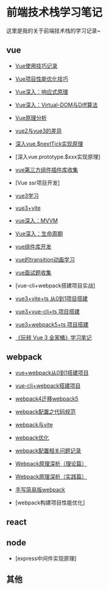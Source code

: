 # 前端技术栈学习笔记

这里是我的关于前端技术栈的学习记录~


## vue

- [Vue使用技巧记录](./vue/log.html)
- [Vue项目性能优化技巧](./vue/performance.html)
- [Vue深入：响应式原理](./vue/proxy.html)
- [Vue深入：Virtual-DOM与Diff算法](./vue/diff.html)

- [Vue原理分析](./vue/code.html)
- [vue2与vue3的差异](./vue/vue-update.html)
- [深入vue.$nextTick实现原理](./vue/next-tick.html)
- [深入vue.prototype.$xxx实现原理]
- [vue第三方组件插件库收集](./vue/plugins.html)
- [Vue ssr项目开发]
- [vue3学习](./vue/vue-next.html)
- [vue3+vite](./vue/vite.html)
- [vue深入：MVVM](./vue/mvvm.html)
- [Vue深入：生命周期](./vue/life-cycle.html)
- [vue组件库开发](./vue/comps.html)
- [vue的transition动画学习](./vue/transition.html)
- [vue面试题收集](./vue/interview.html)

- [vue-cli+webpack搭建项目实战]

- [vue3+vite+ts 从0到1项目搭建](./vue/vue3-vite-admin.html)
- [vue3+vue-cli+ts 项目搭建](./vue/vue3-cli-admin.html)
- [vue3+webpack5+ts 项目搭建](./vue/vue3-webpack5-admin.html)
- [《玩转 Vue 3 全家桶》学习笔记](./vue/jike/)


## webpack

- [vue+webpack从0到1搭建项目](./webpack/vue-use.html)
- [vue-cli+webpack搭建项目](./webpack/vue-cli.html)
- [webpack4迁移webpack5](./webpack/v5.html)
- [webpack配置之代码规范](./webpack/code-rules.html)

- [webpack与vite](./webpack/vs.html)
- [webpack优化](./webpack/youhua.html)
- [webpack配置相关问题记录](./webpack/quest-log.html)


- [Webpack原理深析（理论篇）](./webpack/learn.html)
- [Webpack原理深析（实践篇）](./webpack/create.html)

- [手写简易版webpack](./webpack/mini.html)
- [webpack构建项目性能优化]





## react


## node

- [express中间件实现原理]

## 其他